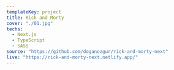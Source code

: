 ```yaml
---
templateKey: project
title: Rick and Morty
cover: "./01.jpg"
techs:
  - Next.js
  - TypeScript
  - SASS
source: "https://github.com/doganozgur/rick-and-morty-next"
live: "https://rick-and-morty-next.netlify.app/"
---
```

